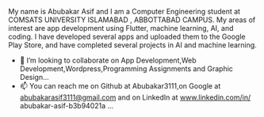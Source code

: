 My name is Abubakar Asif and I am a Computer Engineering student at COMSATS UNIVERSITY ISLAMABAD , ABBOTTABAD CAMPUS. My areas of interest are app development using Flutter, machine learning, AI, and coding. I have developed several apps and uploaded them to the Google Play Store, and have completed several projects in AI and machine learning.
- 💞️ I’m looking to collaborate on App Development,Web Development,Wordpress,Programming Assignments and Graphic Design...
- 📫 You can reach me on Github at Abubakar3111,on Google at abubakarasif3111@gmail.com and on LinkedIn at www.linkedin.com/in/ abubakar-asif-b3b94021a
 ...

<!---
Abubakar3111/Abubakar3111 is a ✨ special ✨ repository because its `README.md` (this file) appears on your GitHub profile.
You can click the Preview link to take a look at your changes.
--->
